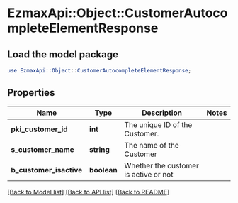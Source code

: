 # EzmaxApi::Object::CustomerAutocompleteElementResponse

## Load the model package
```perl
use EzmaxApi::Object::CustomerAutocompleteElementResponse;
```

## Properties
Name | Type | Description | Notes
------------ | ------------- | ------------- | -------------
**pki_customer_id** | **int** | The unique ID of the Customer. | 
**s_customer_name** | **string** | The name of the Customer | 
**b_customer_isactive** | **boolean** | Whether the customer is active or not | 

[[Back to Model list]](../README.md#documentation-for-models) [[Back to API list]](../README.md#documentation-for-api-endpoints) [[Back to README]](../README.md)



